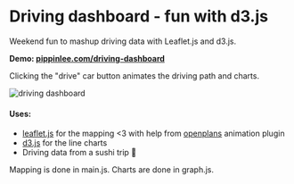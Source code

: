 # Driving dashboard - fun with d3.js

Weekend fun to mashup driving data with Leaflet.js and d3.js.

**Demo: [pippinlee.com/driving-dashboard](http://pippinlee.com/driving-dashboard/)**

Clicking the "drive" car button animates the driving path and charts.

![driving dashboard](https://cldup.com/zbRS5zZ4qD.png)

#### Uses:

* [leaflet.js](http://leafletjs.com/) for the mapping <3 with help from [openplans](https://github.com/openplans/Leaflet.AnimatedMarker) animation plugin
* [d3.js](http://d3js.org/) for the line charts
* Driving data from a sushi trip 🍣


Mapping is done in main.js. Charts are done in graph.js.




